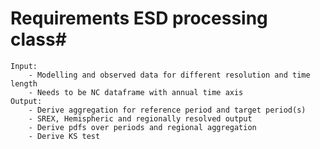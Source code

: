 
# Requirements ESD processing class#
    Input: 
        - Modelling and observed data for different resolution and time length
        - Needs to be NC dataframe with annual time axis 
    Output: 
        - Derive aggregation for reference period and target period(s)
        - SREX, Hemispheric and regionally resolved output 
        - Derive pdfs over periods and regional aggregation
        - Derive KS test


